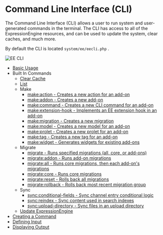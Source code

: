 # Command Line Interface (CLI)

The Command Line Interface (CLI) allows a user to run system and user-generated commands in the terminal. The CLI has access to all of the ExpressionEngine resources, and can be used to update the system, clear caches, and much more.

By default the CLI is located `system/ee/eecli.php` .

![EE CLI](_images/6-1_cli.png)

- [Basic Usage](cli/usage.md)
- Built In Commands
    - [Clear Cache](cli/built-in-commands/cache-clear.md)
    - [List](cli/built-in-commands/list.md)
    - Make
        - [make:action - Creates a new action for an add-on](cli/built-in-commands/make-action.md)
        - [make:addon - Creates a new add-on](cli/built-in-commands/make-addon.md)
        - [make:command - Creates a new CLI command for an add-on](cli/built-in-commands/make-command.md)
        - [make:extension-hook - Implements an EE extension hook in an add-on](cli/built-in-commands/make-extension-hook.md)
        - [make:migration - Creates a new migration](cli/built-in-commands/make-migration.md)
        - [make:model - Creates a new model for an add-on](cli/built-in-commands/make-model.md)
        - [make:prolet - Creates a new prolet for an add-on](cli/built-in-commands/make-prolet.md)
        - [make:tag - Creates a new tag for an add-on](cli/built-in-commands/make-tag.md)
        - [make:widget - Generates widgets for existing add-ons](cli/built-in-commands/make-widget.md)
    - Migrate
        - [migrate - Runs specified migrations (all, core, or add-ons)](cli/built-in-commands/migrate.md)
        - [migrate:addon - Runs add-on migrations](cli/built-in-commands/migrate.md)
        - [migrate:all - Runs core migrations, then each add-on's migrations](cli/built-in-commands/migrate.md)
        - [migrate:core - Runs core migrations](cli/built-in-commands/migrate.md)
        - [migrate:reset - Rolls back all migrations](cli/built-in-commands/migrate.md)
        - [migrate:rollback - Rolls back most recent migration group](cli/built-in-commands/migrate.md)
    - Sync
        - [sync:conditional-fields - Sync channel entry conditional logic](cli/built-in-commands/sync-conditional-fields.md)
        - [sync:reindex - Sync content used in search indexes](cli/built-in-commands/sync-reindex.md)
        - [sync:upload-directory - Sync files in an upload directory](cli/built-in-commands/sync-upload-directory.md)
    - [Update ExpressionEngine](cli/built-in-commands/update.md)
- [Creating a Command](cli/creating-a-command.md)
- [Defining Input](cli/defining-input.md)
- [Displaying Output](cli/displaying-output.md)
